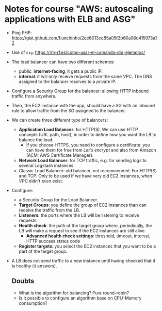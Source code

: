 # Notes for course "AWS: autoscaling applications with ELB and ASG"

* Ping PHP: https://gist.github.com/fiunchinho/2ee6013ce85a05f2b60a08c415973a12
* Use of `dig`: https://rm-rf.es/como-usar-el-comando-dig-ejemplos/
* The load balancer can have two different schemes:
  - public: **internet-facing**, it gets a public IP.
  - **internal**: it will only receive requests from the same VPC. The DNS assigned to the balancer resolves to a private IP.

* Configure a Security Group for the balancer: allowing HTTP inbound traffic from anywhere.
* Then, the EC2 instance with the app, should have a SG with an inbound rule to allow traffic from the SG assigned to the balancer.
* We can create three different type of balancers:
  - **Application Load Balancer**: for HTTP(S). We can use HTTP concepts (URL path, host), in order to define how you want the LB to balance the load.
    - If you choose HTTPS, you need to configure a certificate: you can have them for free from *Let's encrypt* and also from Amazon (ACM: AWS Certificate Manager).
  - **Network Load Balancer**: for TCP traffic, e.g. for sending logs to several Logstash instances.
  - Classic Load Balancer: old balancer, not recommended. For HTTP(S) and TCP. Only to be used if we have very old EC2 instances, when VPC didn't even exist.
* Configure:
  - a Security Group for the Load Balancer.
  - **Target Groups**: you define the group of EC2 instances than can receive the traffic from the LB.
  - **Listeners**: the ports where the LB will be listening to receive requests.
  - **Health check**: the path of the target group where, periodically, the LB will make a request to see if the EC2 instances are still alive.
    - **Advanced health check settings**: threshold, timeout, interval, HTTP success status code 
  - **Register targets**: you select the EC2 instances that you want to be a part of the target group.
* A LB does not send traffic to a new instance until having checked that it is healthy (it answers).   
  
  
  ## Doubts
  * What is the algorithm for balancing? Pure round-robin?
  * Is it possible to configure an algorithm base on CPU-Memory consumption?
